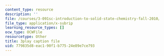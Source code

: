 ```yaml
---
content_type: resource
description: ''
file: /courses/3-091sc-introduction-to-solid-state-chemistry-fall-2010/779835d8eac190f1b77524e89e7ce793_2eLeU6-0W7E.srt
file_type: application/x-subrip
learning_resource_types: []
ocw_type: OCWFile
resourcetype: Other
title: 3play caption file
uid: 779835d8-eac1-90f1-b775-24e89e7ce793
---
```

